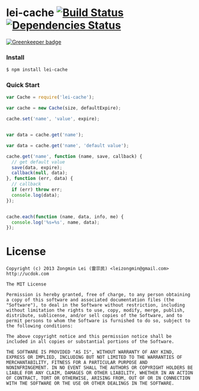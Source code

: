lei-cache [![Build Status](https://secure.travis-ci.org/leizongmin/node-lei-cache.png?branch=master)](http://travis-ci.org/leizongmin/node-lei-cache) [![Dependencies Status](https://david-dm.org/leizongmin/node-lei-cache.png)](http://david-dm.org/leizongmin/node-lei-cache)
=========

[![Greenkeeper badge](https://badges.greenkeeper.io/leizongmin/node-lei-cache.svg)](https://greenkeeper.io/)

### Install

```bash
$ npm install lei-cache
```

### Quick Start

```javascript
var Cache = require('lei-cache');

var cache = new Cache(size, defaultExpire);

cache.set('name', 'value', expire);


var data = cache.get('name');

var data = cache.get('name', 'default value');

cache.get('name', function (name, save, callback) {
  // get default value
  save(data, expire);
  callback(null, data);
}, function (err, data) {
  // callback
  if (err) throw err;
  console.log(data);
});


cache.each(function (name, data, info, me) {
  console.log('%s=%s', name, data);
});
```

License
=======

```
Copyright (c) 2013 Zongmin Lei (雷宗民) <leizongmin@gmail.com>
http://ucdok.com

The MIT License

Permission is hereby granted, free of charge, to any person obtaining
a copy of this software and associated documentation files (the
"Software"), to deal in the Software without restriction, including
without limitation the rights to use, copy, modify, merge, publish,
distribute, sublicense, and/or sell copies of the Software, and to
permit persons to whom the Software is furnished to do so, subject to
the following conditions:

The above copyright notice and this permission notice shall be
included in all copies or substantial portions of the Software.

THE SOFTWARE IS PROVIDED "AS IS", WITHOUT WARRANTY OF ANY KIND,
EXPRESS OR IMPLIED, INCLUDING BUT NOT LIMITED TO THE WARRANTIES OF
MERCHANTABILITY, FITNESS FOR A PARTICULAR PURPOSE AND
NONINFRINGEMENT. IN NO EVENT SHALL THE AUTHORS OR COPYRIGHT HOLDERS BE
LIABLE FOR ANY CLAIM, DAMAGES OR OTHER LIABILITY, WHETHER IN AN ACTION
OF CONTRACT, TORT OR OTHERWISE, ARISING FROM, OUT OF OR IN CONNECTION
WITH THE SOFTWARE OR THE USE OR OTHER DEALINGS IN THE SOFTWARE.
```